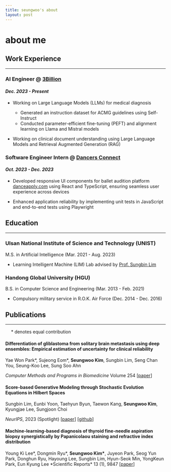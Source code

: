 ```yaml
---
title: seungwoo's about
layout: post
---
```


# about me

## Work Experience

---

### AI Engineer @ [3Billion](https://3billion.io/ko/index)

#### _Dec. 2023 - Present_

- Working on Large Language Models (LLMs) for medical diagnosis

  - Generated an instruction dataset for ACMG guidelines using Self-Instruct
  - Conducted parameter-efficient fine-tuning (PEFT) and alignment learning on Llama and Mistral models

- Working on clinical document understanding using Large Language Models and Retrieval Augmented Generation (RAG)

### Software Engineer Intern @ [Dancers Connect](https://www.dancers-connect.com/)

#### _Oct. 2023 - Dec. 2023_

- Developed responsive UI components for ballet audition platform [danceapply.com](https://www.danceapply.com/) using React and TypeScript, ensuring seamless user experience across devices

- Enhanced application reliability by implementing unit tests in JavaScript and end-to-end tests using Playwright

## Education

---

### Ulsan National Institute of Science and Technology (UNIST)

M.S. in Artificial Intelligence (Mar. 2021 - Aug. 2023)

- Learning Intelligent Machine (LIM) Lab advised by [Prof. Sungbin Lim](https://www.sungbin-lim.net/)

### Handong Global University (HGU)

B.S. in Computer Science and Engineering (Mar. 2013 - Feb. 2021)

- Compulsory military service in R.O.K. Air Force (Dec. 2014 - Dec. 2016)

## Publications

---

&emsp; \* denotes equal contribution

#### Differentiation of gliblastoma from solitary brain metastasis using deep ensembles: Empirical estimation of uncertainty for clinical reliability

Yae Won Park*, Sujeong Eom*, **Seungwoo Kim**, Sungbin Lim, Seng Chan You, Seung-Koo Lee, Sung Soo Ahn

_Computer Methods and Programs in Biomedicine_ Volume 254 [[paper](https://www.sciencedirect.com/science/article/abs/pii/S0169260724002839)]

#### Score-based Generative Modeling through Stochastic Evolution Equations in Hilbert Spaces

Sungbin Lim, Eunbi Yoon, Taehyun Byun, Taewon Kang, **Seungwoo Kim**, Kyungjae Lee, Sungjoon Choi

_NeurIPS_, 2023 (Spotlight) [[paper](https://proceedings.neurips.cc/paper_files/paper/2023/hash/76c6f9f2475b275b92d03a83ea270af4-Abstract-Conference.html)] [[github](https://github.com/KU-LIM-Lab/hdm-official)]

#### Machine-learning-based diagnosis of thyroid fine-needle aspiration biopsy synergistically by Papanicolaou staining and refractive index distribution

Young Ki Lee*, Dongmin Ryu*, **Seungwoo Kim\***, Juyeon Park, Seog Yun Park, Donghun Ryu, Hayoung Lee, Sungbin Lim, Hyun-Seok Min, YongKeun Park, Eun Kyung Lee
\*Scientific Reports\* 13 (1), 9847 [[paper](https://www.nature.com/articles/s41598-023-36951-2)]
